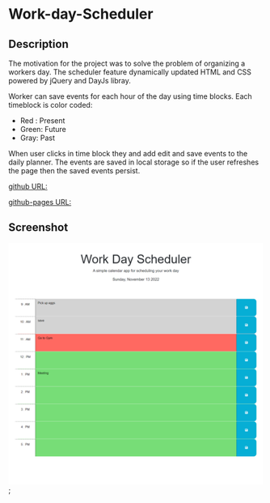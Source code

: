# Work-day-Scheduler

## Description

The motivation for the project was to solve the problem of organizing a workers day. The scheduler feature dynamically updated HTML and CSS powered by jQuery and DayJs libray.

Worker can save events for each hour of the day using time blocks. Each timeblock is color coded:

- Red : Present
- Green: Future
- Gray: Past

When user clicks in time block they and add edit and save events to the daily planner.
The events are saved in local storage so if the user refreshes the page then the saved events persist.

[github URL:](https://github.com/DexterDick/work-day-scheduler)

[github-pages URL:](https://dexterdick.github.io/work-day-scheduler/)

## Screenshot

![work day scheduler](./Assets/images/app.png);

